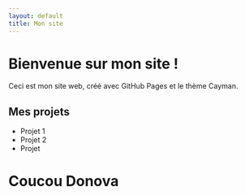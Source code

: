 ```yaml
---
layout: default
title: Mon site
---
```


# Bienvenue sur mon site !

Ceci est mon site web, créé avec GitHub Pages et le thème Cayman.

## Mes projets

- Projet 1
- Projet 2
- Projet 


<h1>Coucou Donova</h1>

  <img href="https://www.google.com/url?sa=i&url=https%3A%2F%2Ffr.dreamstime.com%2Fphotos-images%2Farbre.html&psig=AOvVaw2wCU7d7rMPcfWZ90art9Jm&ust=1681286948612000&source=images&cd=vfe&ved=0CA4QjRxqFwoTCMCW_pCvof4CFQAAAAAdAAAAABAD">
